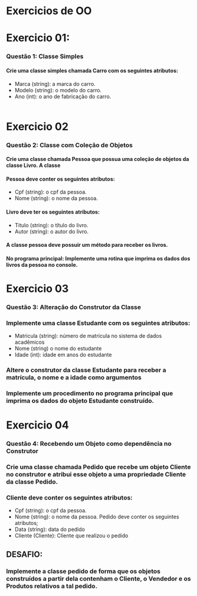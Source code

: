 # Exercicios de OO

# Exercicio 01:

### Questão 1: Classe Simples

#### Crie uma classe simples chamada Carro com os seguintes atributos:

- Marca (string): a marca do carro.
- Modelo (string): o modelo do carro.
- Ano (int): o ano de fabricação do carro.
<br><br>

# Exercicio 02

### Questão 2: Classe com Coleção de Objetos

#### Crie uma classe chamada Pessoa que possua uma coleção de objetos da classe Livro. A classe 
#### Pessoa deve conter os seguintes atributos:

- Cpf (string): o cpf da pessoa.
- Nome (string): o nome da pessoa.

#### Livro deve ter os seguintes atributos:
- Titulo (string): o título do livro.
- Autor (string): o autor do livro.

#### A classe pessoa deve possuir um método para receber os livros.

#### No programa principal: Implemente uma rotina que imprima os dados dos livros da pessoa no console.

# Exercicio 03

### Questão 3: Alteração do Construtor da Classe

### Implemente uma classe Estudante com os seguintes atributos:


- Matricula (string):  número de matrícula no sistema de dados acadêmicos
- Nome (string) o nome do estudante
- Idade (int): idade em anos do estudante

### Altere o construtor da classe Estudante para receber a matrícula, o nome e a idade como argumentos

### Implemente um procedimento no programa principal que imprima os dados do objeto Estudante construído.

# Exercicio 04

### Questão 4: Recebendo um Objeto como dependência no Construtor

### Crie uma classe chamada Pedido que recebe um objeto Cliente no construtor e atribui esse objeto a uma propriedade Cliente da classe Pedido.

### Cliente deve conter os seguintes atributos:
- Cpf (string): o cpf da pessoa.
- Nome (string): o nome da pessoa.
Pedido deve conter os seguintes atributos;
- Data (string): data do pedido
- Cliente (Cliente): Cliente que realizou o pedido

## DESAFIO:

### Implemente a classe pedido de forma que os objetos construídos a partir dela contenham o Cliente, o Vendedor e os Produtos relativos a tal pedido.
